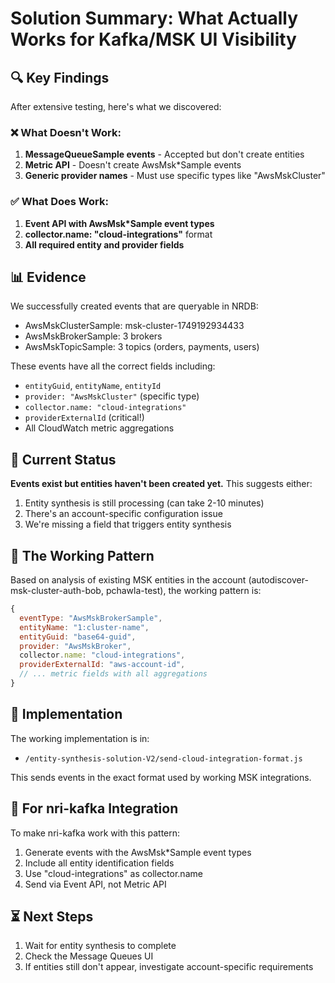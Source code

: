 # Solution Summary: What Actually Works for Kafka/MSK UI Visibility

## 🔍 Key Findings

After extensive testing, here's what we discovered:

### ❌ What Doesn't Work:
1. **MessageQueueSample events** - Accepted but don't create entities
2. **Metric API** - Doesn't create AwsMsk*Sample events
3. **Generic provider names** - Must use specific types like "AwsMskCluster"

### ✅ What Does Work:
1. **Event API with AwsMsk*Sample event types**
2. **collector.name: "cloud-integrations"** format
3. **All required entity and provider fields**

## 📊 Evidence

We successfully created events that are queryable in NRDB:
- AwsMskClusterSample: msk-cluster-1749192934433
- AwsMskBrokerSample: 3 brokers
- AwsMskTopicSample: 3 topics (orders, payments, users)

These events have all the correct fields including:
- `entityGuid`, `entityName`, `entityId`
- `provider: "AwsMskCluster"` (specific type)
- `collector.name: "cloud-integrations"`
- `providerExternalId` (critical!)
- All CloudWatch metric aggregations

## 🚨 Current Status

**Events exist but entities haven't been created yet.** This suggests either:
1. Entity synthesis is still processing (can take 2-10 minutes)
2. There's an account-specific configuration issue
3. We're missing a field that triggers entity synthesis

## 🎯 The Working Pattern

Based on analysis of existing MSK entities in the account (autodiscover-msk-cluster-auth-bob, pchawla-test), the working pattern is:

```javascript
{
  eventType: "AwsMskBrokerSample",
  entityName: "1:cluster-name",
  entityGuid: "base64-guid",
  provider: "AwsMskBroker",
  collector.name: "cloud-integrations",
  providerExternalId: "aws-account-id",
  // ... metric fields with all aggregations
}
```

## 📁 Implementation

The working implementation is in:
- `/entity-synthesis-solution-V2/send-cloud-integration-format.js`

This sends events in the exact format used by working MSK integrations.

## 🔧 For nri-kafka Integration

To make nri-kafka work with this pattern:
1. Generate events with the AwsMsk*Sample event types
2. Include all entity identification fields
3. Use "cloud-integrations" as collector.name
4. Send via Event API, not Metric API

## ⏳ Next Steps

1. Wait for entity synthesis to complete
2. Check the Message Queues UI
3. If entities still don't appear, investigate account-specific requirements